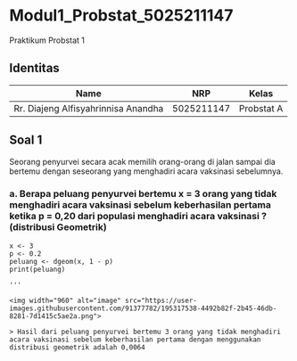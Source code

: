 # Modul1_Probstat_5025211147
Praktikum Probstat 1

## Identitas
| Name                                | NRP         | Kelas      |
| ---                                 | ---         | -----------|
| Rr. Diajeng Alfisyahrinnisa Anandha | 5025211147  | Probstat A |

## Soal 1
Seorang penyurvei secara acak memilih orang-orang di jalan sampai dia bertemu dengan seseorang yang menghadiri acara vaksinasi sebelumnya.

### a. Berapa peluang penyurvei bertemu x = 3 orang yang tidak menghadiri acara vaksinasi  sebelum keberhasilan pertama ketika p = 0,20 dari populasi menghadiri acara vaksinasi ? (distribusi Geometrik)

```
x <- 3
p <- 0.2
peluang <- dgeom(x, 1 - p)
print(peluang)

'''

<img width="960" alt="image" src="https://user-images.githubusercontent.com/91377782/195317538-4492b82f-2b45-46db-8281-7d1415c5ae2a.png">

> Hasil dari peluang penyurvei bertemu 3 orang yang tidak menghadiri acara vaksinasi sebelum keberhasilan pertama dengan menggunakan distribusi geometrik adalah 0,0064

